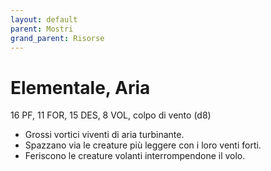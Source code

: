 ```yaml
---
layout: default
parent: Mostri
grand_parent: Risorse
---
```


# Elementale, Aria

16 PF, 11 FOR, 15 DES, 8 VOL, colpo di vento (d8)

- Grossi vortici viventi di aria turbinante.
- Spazzano via le creature più leggere con i loro venti forti.
- Feriscono le creature volanti interrompendone il volo.